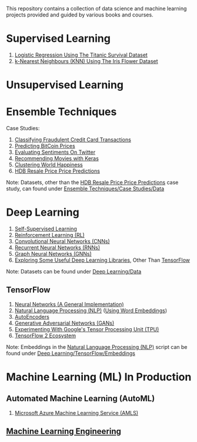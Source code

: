 This repository contains a collection of data science and machine learning projects provided and guided by various books and courses.

# Supervised Learning
1) [Logistic Regression Using The Titanic Survival Dataset](https://github.com/EdGoh95/Data-Projects/tree/main/Supervised%20Learning/Logistic%20Regression)
2) [k-Nearest Neighbours (KNN) Using The Iris Flower Dataset](https://github.com/EdGoh95/Data-Projects/tree/main/Supervised%20Learning/K-Nearest%20Neighbours%20(KNN))

# Unsupervised Learning

# Ensemble Techniques
Case Studies: 
1. [Classifying Fraudulent Credit Card Transactions](https://github.com/EdGoh95/Data-Projects/blob/main/Ensemble%20Techniques/Case%20Studies/Credit%20Card%20Fraud%20Detection.py)
2. [Predicting BitCoin Prices](https://github.com/EdGoh95/Data-Projects/blob/main/Ensemble%20Techniques/Case%20Studies/Bitcoin%20Prices%20Predictions.py)
3. [Evaluating Sentiments On Twitter](https://github.com/EdGoh95/Data-Projects/blob/main/Ensemble%20Techniques/Case%20Studies/Sentiment%20Analysis%20Using%20Twitter%20Data.py)
4. [Recommending Movies with Keras](https://github.com/EdGoh95/Data-Projects/blob/main/Ensemble%20Techniques/Case%20Studies/Movie%20Recommendations.py)
5. [Clustering World Happiness](https://github.com/EdGoh95/Data-Projects/blob/main/Ensemble%20Techniques/Case%20Studies/Clustering%20World%20Happiness.py)
6. [HDB Resale Price Price Predictions](https://github.com/EdGoh95/Data-Projects/tree/main/HDB%20Resale%20Flat%20Price%20Predictions)

Note: Datasets, other than the [HDB Resale Price Price Predictions](https://github.com/EdGoh95/Data-Projects/tree/main/HDB%20Resale%20Flat%20Price%20Predictions) case study, can found under [Ensemble Techniques/Case Studies/Data](https://github.com/EdGoh95/Data-Projects/tree/main/Ensemble%20Techniques/Case%20Studies/Data)

# Deep Learning

1) [Self-Supervised Learning](https://github.com/EdGoh95/Data-Projects/blob/main/Deep%20Learning/Self-Supervised%20Learning.py)
2) [Reinforcement Learning (RL)](https://github.com/EdGoh95/Data-Projects/tree/main/Deep%20Learning/Reinforcement%20Learning%20(RL))
3) [Convolutional Neural Networks (CNNs)](https://github.com/EdGoh95/Data-Projects/tree/main/Deep%20Learning/Convolutional%20Neural%20Networks%20(CNN))
4) [Recurrent Neural Networks (RNNs)](https://github.com/EdGoh95/Data-Projects/tree/main/Deep%20Learning/Recurrent%20Neural%20Networks%20(RNN))
5) [Graph Neural Networks (GNNs)](https://github.com/EdGoh95/Data-Projects/tree/main/Deep%20Learning/Graph%20Neural%20Networks%20(GNN))
6) [Exploring Some Useful Deep Learning Libraries](https://github.com/EdGoh95/Data-Projects/blob/main/Deep%20Learning/Exploring%20Some%20Useful%20Deep%20Learning%20Libraries.ipynb), Other Than [TensorFlow](https://github.com/EdGoh95/Data-Projects/blob/main/Deep%20Learning/TensorFlow)

Note: Datasets can be found under [Deep Learning/Data](https://github.com/EdGoh95/Data-Projects/tree/main/Deep%20Learning/Data) 

## TensorFlow
1) [Neural Networks (A General Implementation)](https://github.com/EdGoh95/Data-Projects/blob/main/Deep%20Learning/TensorFlow/Neural%20Networks.py)
2) [Natural Language Processing (NLP)](https://github.com/EdGoh95/Data-Projects/blob/main/Deep%20Learning/TensorFlow/Natural%20Language%20Processing.py) ([Using Word Embeddings](https://github.com/EdGoh95/Data-Projects/tree/main/Deep%20Learning/TensorFlow/Word%20Embeddings))
3) [AutoEncoders](https://github.com/EdGoh95/Data-Projects/tree/main/Deep%20Learning/TensorFlow/AutoEncoders)
4) [Generative Adversarial Networks (GANs)](https://github.com/EdGoh95/Data-Projects/tree/main/Deep%20Learning/TensorFlow/Generative%20Models)
5) [Experimenting With Google's Tensor Processing Unit (TPU)](https://github.com/EdGoh95/Data-Projects/blob/main/Deep%20Learning/TensorFlow/Experimenting%20With%20Google's%20Tensor%20Processing%20Unit%20(TPU).ipynb)
6) [TensorFlow 2 Ecosystem](https://github.com/EdGoh95/Data-Projects/blob/main/Deep%20Learning/TensorFlow/TensorFlow%202%20Ecosystem.py)

Note: Embeddings in the [Natural Language Processing (NLP)](https://github.com/EdGoh95/Data-Projects/blob/main/Deep%20Learning/TensorFlow/Natural%20Language%20Processing.py) script can be found under [Deep Learning/TensorFlow/Embeddings](https://github.com/EdGoh95/Data-Projects/tree/main/Deep%20Learning/TensorFlow/Embeddings)

# Machine Learning (ML) In Production

## Automated Machine Learning (AutoML)
1) [Microsoft Azure Machine Learning Service (AMLS)](https://github.com/EdGoh95/Data-Projects/tree/main/Automated%20Machine%20Learning%20(AutoML)/Microsoft%20Azure)

## [Machine Learning Engineering](https://github.com/EdGoh95/Data-Projects/tree/main/Machine%20Learning%20Engineering)

